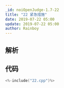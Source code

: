 ```yaml
---
_id: noiOpenJudge-1.7-22
title: "22 紧急措施"
date: 2019-07-22 05:00
update: 2019-07-22 05:00
author: Rainboy
---
```


## 解析

## 代码

```c
<%-include("22.cpp")%>
```

